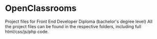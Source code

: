 # OpenClassrooms

Project files for Front End Developer Diploma (bachelor's degree level)
All the project files can be found in the respective folders, including full html/css/js/php code.
